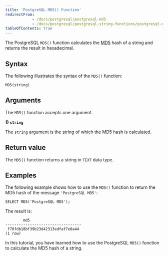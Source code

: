 ```yaml
---
title: 'PostgreSQL MD5() Function'
redirectFrom:
            - /docs/postgresql/postgresql-md5 
            - /docs/postgresql/postgresql-string-functions/postgresql-md5/
tableOfContents: true
---
```


The PostgreSQL `MD5()` function calculates the [MD5](https://en.wikipedia.org/wiki/MD5) hash of a string and returns the result in hexadecimal.

## Syntax

The following illustrates the syntax of the `MD5()` function:

```
MD5(string)
```

## Arguments

The `MD5()` function accepts one argument.

**1) `string`**

The `string` argument is the string of which the MD5 hash is calculated.

## Return value

The `MD5()` function returns a string in `TEXT` data type.

## Examples

The following example shows how to use the `MD5()` function to return the MD5 hash of the message `'PostgreSQL MD5'`:

```
SELECT MD5('PostgreSQL MD5');
```

The result is:

```
        md5
----------------------------------
 f78fdb18bf39b23d42313edfaf7e0a44
(1 row)
```

In this tutorial, you have learned how to use the PostgreSQL `MD5()` function to calculate the MD5 hash of a string.
